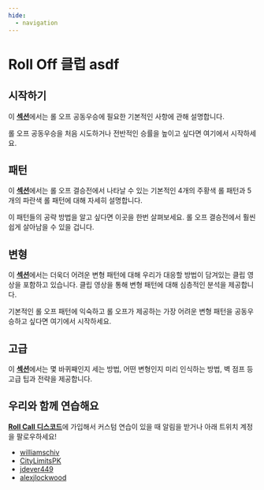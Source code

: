 ```yaml
---
hide:
  - navigation
---
```


# Roll Off 클럽 asdf

## 시작하기

이 [**섹션**](getting-started/index.md)에서는 롤 오프 공동우승에 필요한 기본적인 사항에 관해 설명합니다.

롤 오프 공동우승을 처음 시도하거나 전반적인 승률을 높이고 싶다면 여기에서 시작하세요.

## 패턴

이 [**섹션**](rolls/index.md)에서는 롤 오프 결승전에서 나타날 수 있는 기본적인 4개의 주황색 롤 패턴과 5개의 파란색 롤 패턴에 대해 자세히 설명합니다.

이 패턴들의 공략 방법을 알고 싶다면 이곳을 한번 살펴보세요. 롤 오프 결승전에서 훨씬 쉽게 살아남을 수 있을 겁니다.

## 변형

이 [**섹션**](variations/index.md)에서는 더욱더 어려운 변형 패턴에 대해 우리가 대응할 방법이 담겨있는 클립 영상을 포함하고 있습니다. 클립 영상을 통해 변형 패턴에 대해 심층적인 분석을 제공합니다.

기본적인 롤 오프 패턴에 익숙하고 롤 오프가 제공하는 가장 어려운 변형 패턴을 공동우승하고 싶다면 여기에서 시작하세요.

## 고급

이 [**섹션**](advanced/index.md)에서는 몇 바퀴째인지 세는 방법, 어떤 변형인지 미리 인식하는 방법, 벽 점프 등 고급 팁과 전략을 제공합니다.

## 우리와 함께 연습해요

[**Roll Call 디스코드**](https://discord.gg/xf9D89Hfxa)에 가입해서 커스텀 연습이 있을 때 알림을 받거나 아래 트위치 계정을 팔로우하세요!

* [williamschiv](https://www.twitch.tv/williamschiv)
* [CityLimitsPK](https://www.twitch.tv/citylimitspk)
* [jdever449](https://www.twitch.tv/jdever449)
* [alexjlockwood](https://www.twitch.tv/alexjlockwood)
